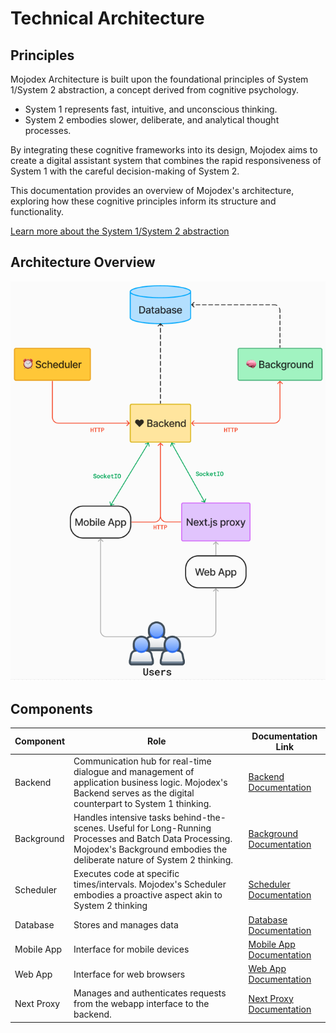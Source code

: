 # Technical Architecture

## Principles
Mojodex Architecture is built upon the foundational principles of System 1/System 2 abstraction, a concept derived from cognitive psychology.

-  System 1 represents fast, intuitive, and unconscious thinking.
-  System 2 embodies slower, deliberate, and analytical thought processes. 

By integrating these cognitive frameworks into its design, Mojodex aims to create a digital assistant system that combines the rapid responsiveness of System 1 with the careful decision-making of System 2. 

This documentation provides an overview of Mojodex's architecture, exploring how these cognitive principles inform its structure and functionality.

[Learn more about the System 1/System 2 abstraction](https://en.wikipedia.org/wiki/Thinking,_Fast_and_Slow)

## Architecture Overview
![Architecture Overview](images/architecture_overview.png)

## Components
| Component    | Role                                      | Documentation Link                            |
|--------------|-------------------------------------------|-----------------------------------------------|
| Backend      | Communication hub for real-time dialogue and management of application business logic. Mojodex's Backend serves as the digital counterpart to System 1 thinking. | [Backend Documentation](../backend/README.md)  |
| Background   | Handles intensive tasks behind-the-scenes. Useful for Long-Running Processes and Batch Data Processing. Mojodex's Background embodies the deliberate nature of System 2 thinking.| [Background Documentation](../background/README.md)     |
| Scheduler    | Executes code at specific times/intervals. Mojodex's Scheduler embodies a proactive aspect akin to System 2 thinking| [Scheduler Documentation](../scheduler/README.md)  |
| Database     | Stores and manages data                   | [Database Documentation](../pgsql/README.md)      |
| Mobile App   | Interface for mobile devices              | [Mobile App Documentation](https://github.com/hoomano/mojodex_mobile)|
| Web App      | Interface for web browsers                | [Web App Documentation](../webapp/README.md)      |
| Next Proxy   | Manages and authenticates requests from the webapp interface to the backend.             | [Next Proxy Documentation](../webapp/README.md) |

